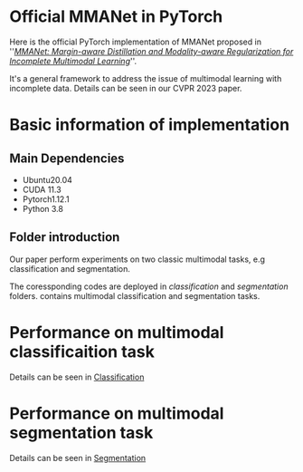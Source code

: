 # Official MMANet in PyTorch
Here is the official PyTorch implementation of MMANet proposed in ''*[MMANet: Margin-aware Distillation and Modality-aware Regularization for Incomplete Multimodal Learning](http://openaccess.thecvf.com/content/CVPR2023/html/Wei_MMANet_Margin-Aware_Distillation_and_Modality-Aware_Regularization_for_Incomplete_Multimodal_Learning_CVPR_2023_paper.html)*''. 

It's a general framework to address the issue of multimodal learning with incomplete data. Details can be seen in our CVPR 2023 paper.


# Basic information of implementation

## Main Dependencies
- Ubuntu20.04
- CUDA 11.3
- Pytorch1.12.1
- Python 3.8

## Folder introduction
Our paper perform experiments on two classic multimodal tasks, e.g classification and segmentation.

The coressponding codes are deployed in *classification* and *segmentation* folders.
contains multimodal classification and segmentation tasks.

# Performance on multimodal classificaition task
Details can be seen in [Classification](https://github.com/shicaiwei123/MMANet/blob/main/classification/ReadMe.md)

# Performance on multimodal segmentation task
Details can be seen in [Segmentation](https://github.com/shicaiwei123/MMANet/blob/main/segmentation/ReadMe.md)
